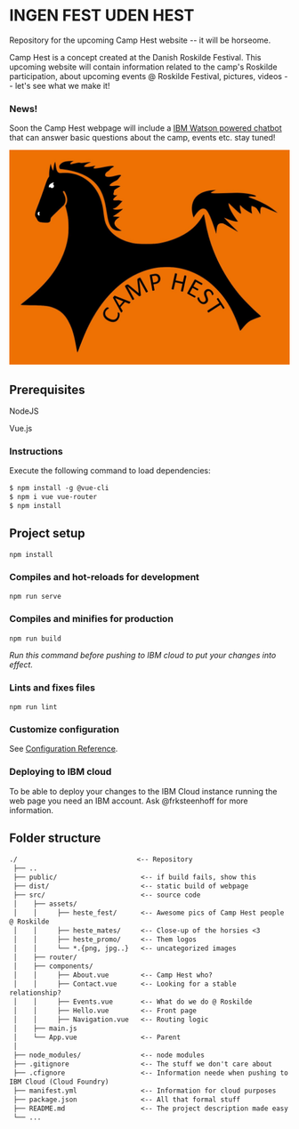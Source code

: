 # INGEN FEST UDEN HEST
Repository for the upcoming Camp Hest website -- it will be horseome.

Camp Hest is a concept created at the Danish Roskilde Festival. This upcoming website will contain information related to the camp's Roskilde participation, about upcoming events @ Roskilde Festival, pictures, videos -- let's see what we make it!

### News!
Soon the Camp Hest webpage will include a [IBM Watson powered chatbot](https://github.com/watson-developer-cloud/assistant-simple) that can answer basic questions about the camp, events etc. stay tuned! 

![Camp Hest!](https://github.com/frksteenhoff/CampHest/blob/master/src/assets/heste_promo/camphest_logo_large.jpg)

## Prerequisites
NodeJS

Vue.js

### Instructions
Execute the following command to load dependencies:

```
$ npm install -g @vue-cli 
$ npm i vue vue-router
$ npm install
```

## Project setup
```
npm install
```

### Compiles and hot-reloads for development
```
npm run serve
```

### Compiles and minifies for production
```
npm run build
```

*Run this command before pushing to IBM cloud to put your changes into effect.*

### Lints and fixes files
```
npm run lint
```

### Customize configuration
See [Configuration Reference](https://cli.vuejs.org/config/).

### Deploying to IBM cloud
To be able to deploy your changes to the IBM Cloud instance running the web page you need an IBM account. Ask @frksteenhoff for more information.

## Folder structure
```
./                              <-- Repository
 ├── ..
 ├── public/                     <-- if build fails, show this
 ├── dist/                       <-- static build of webpage
 ├── src/                        <-- source code
 │    ├── assets/
 │    │     ├── heste_fest/      <-- Awesome pics of Camp Hest people @ Roskilde
 │    │     ├── heste_mates/     <-- Close-up of the horsies <3
 │    │     ├── heste_promo/     <-- Them logos 
 │    │     └── *.{png, jpg..}   <-- uncategorized images
 │    ├── router/
 │    ├── components/
 │    │     ├── About.vue        <-- Camp Hest who?
 │    │     ├── Contact.vue      <-- Looking for a stable relationship?
 │    │     ├── Events.vue       <-- What do we do @ Roskilde
 │    │     ├── Hello.vue        <-- Front page
 │    │     ├── Navigation.vue   <-- Routing logic
 │    ├── main.js      
 │    └── App.vue                <-- Parent
 │     
 ├── node_modules/               <-- node modules
 ├── .gitignore                  <-- The stuff we don't care about
 ├── .cfignore                   <-- Information neede when pushing to IBM Cloud (Cloud Foundry)
 ├── manifest.yml                <-- Information for cloud purposes
 ├── package.json                <-- All that formal stuff
 ├── README.md                   <-- The project description made easy
 └── ...
```
